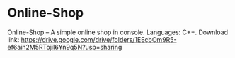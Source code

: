 # Online-Shop
Online-Shop – A simple online shop in console. Languages: C++.
Download link: https://drive.google.com/drive/folders/1EEcbOm9R5-ef6ain2M5RTojiI6Yn9q5N?usp=sharing
